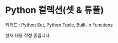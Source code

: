 # Python 컬렉션(셋 &amp; 튜플)
키워드 : [Python Set](https://docs.python.org/3.7/tutorial/datastructures.html#sets), [Python Tuple](https://docs.python.org/3.7/tutorial/datastructures.html#tuples-and-sequences), [Built-in Functions](https://docs.python.org/3.7/library/functions.html)

현재 내용 작성 중입니다.

